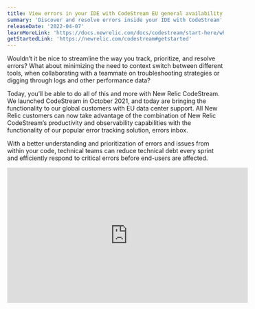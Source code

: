 ```yaml
---
title: View errors in your IDE with CodeStream EU general availability
summary: 'Discover and resolve errors inside your IDE with CodeStream'
releaseDate: '2022-04-07'
learnMoreLink: 'https://docs.newrelic.com/docs/codestream/start-here/what-is-codestream'
getStartedLink: 'https://newrelic.com/codestream#getstarted'
---
```

Wouldn’t it be nice to streamline the way you track, prioritize, and resolve errors? What about minimizing the need to context switch between different tools, when collaborating with a teammate on troubleshooting strategies or digging through logs and other performance data? 

Today, you’ll be able to do all of this and more with New Relic CodeStream. We launched CodeStream in October 2021, and today are bringing the functionality to our global customers with EU data center support. All New Relic customers can now take advantage of the combination of New Relic CodeStream’s productivity and observability capabilities with the functionality of our popular error tracking solution, errors inbox. 

With a better understanding and prioritization of errors and issues from within your code, technical teams can reduce technical debt every sprint and efficiently respond to critical errors before end-users are affected.

<iframe width="560" height="315" src="https://www.youtube.com/watch?v=LfH7p76Cvro" frameborder="0" allow="accelerometer; autoplay; clipboard-write; encrypted-media; gyroscope; picture-in-picture" allowfullscreen></iframe>